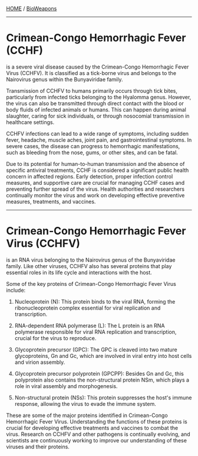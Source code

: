 [HOME](/README.md) / [BioWeapons](/assets/docs/synthesis/bioweapons/readme.md)

--------------------   

# Crimean-Congo Hemorrhagic Fever (CCHF)

is a severe viral disease caused by the Crimean-Congo Hemorrhagic Fever Virus (CCHFV). It is classified as a tick-borne virus and belongs to the Nairovirus genus within the Bunyaviridae family.

Transmission of CCHFV to humans primarily occurs through tick bites, particularly from infected ticks belonging to the Hyalomma genus. However, the virus can also be transmitted through direct contact with the blood or body fluids of infected animals or humans. This can happen during animal slaughter, caring for sick individuals, or through nosocomial transmission in healthcare settings.

CCHFV infections can lead to a wide range of symptoms, including sudden fever, headache, muscle aches, joint pain, and gastrointestinal symptoms. In severe cases, the disease can progress to hemorrhagic manifestations, such as bleeding from the nose, gums, or other sites, and can be fatal.

Due to its potential for human-to-human transmission and the absence of specific antiviral treatments, CCHF is considered a significant public health concern in affected regions. Early detection, proper infection control measures, and supportive care are crucial for managing CCHF cases and preventing further spread of the virus. Health authorities and researchers continually monitor the virus and work on developing effective preventive measures, treatments, and vaccines.

--------------------

# Crimean-Congo Hemorrhagic Fever Virus (CCHFV)  

is an RNA virus belonging to the Nairovirus genus of the Bunyaviridae family. Like other viruses, CCHFV also has several proteins that play essential roles in its life cycle and interactions with the host.

Some of the key proteins of Crimean-Congo Hemorrhagic Fever Virus include:

1. Nucleoprotein (N): This protein binds to the viral RNA, forming the ribonucleoprotein complex essential for viral replication and transcription.

2. RNA-dependent RNA polymerase (L): The L protein is an RNA polymerase responsible for viral RNA replication and transcription, crucial for the virus to reproduce.

3. Glycoprotein precursor (GPC): The GPC is cleaved into two mature glycoproteins, Gn and Gc, which are involved in viral entry into host cells and virion assembly.

4. Glycoprotein precursor polyprotein (GPCPP): Besides Gn and Gc, this polyprotein also contains the non-structural protein NSm, which plays a role in viral assembly and morphogenesis.

5. Non-structural protein (NSs): This protein suppresses the host's immune response, allowing the virus to evade the immune system.

These are some of the major proteins identified in Crimean-Congo Hemorrhagic Fever Virus. Understanding the functions of these proteins is crucial for developing effective treatments and vaccines to combat the virus. Research on CCHFV and other pathogens is continually evolving, and scientists are continuously working to improve our understanding of these viruses and their proteins.
